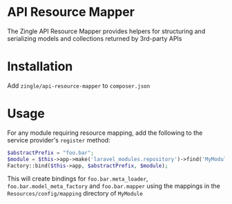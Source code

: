 # API Resource Mapper
The Zingle API Resource Mapper provides helpers for structuring and serializing models and collections returned by 3rd-party APIs

# Installation
Add `zingle/api-resource-mapper` to `composer.json`

# Usage
For any module requiring resource mapping, add the following to the service provider's `register` method:

```php
$abstractPrefix = "foo.bar";
$module = $this->app->make('laravel_modules.repository')->find('MyModule');
Factory::bind($this->app, $abstractPrefix, $module);
```

This will create bindings for `foo.bar.meta_loader`, `foo.bar.model_meta_factory` and `foo.bar.mapper` 
using the mappings in the `Resources/config/mapping` directory of `MyModule`
